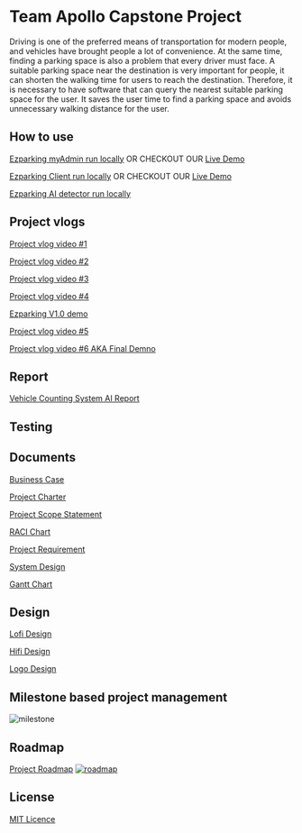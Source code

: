 # Team Apollo Capstone Project
Driving is one of the preferred means of transportation for modern people, and vehicles have brought people a lot of convenience. At the same time, finding a parking space is also a problem that every driver must face. A suitable parking space near the destination is very important for people, it can shorten the walking time for users to reach the destination. Therefore, it is necessary to have software that can query the nearest suitable parking space for the user. It saves the user time to find a parking space and avoids unnecessary walking distance for the user.

## How to use
[Ezparking myAdmin run locally](https://github.com/kevinren1108/Apollo-Capstone-Project/blob/main/ezparking_myadmin/README.md)
OR CHECKOUT OUR [Live Demo](https://singular-malabi-a5e23d.netlify.app)

[Ezparking Client run locally](https://github.com/kevinren1108/Apollo-Capstone-Project/blob/main/ezparking_client/README.md)
OR CHECKOUT OUR [Live Demo](https://urezparking.com/)

[Ezparking AI detector run locally](https://github.com/kevinren1108/Apollo-Capstone-Project/blob/main/ezparking_ai_detector/README.md)


## Project vlogs
[Project vlog video #1](https://youtu.be/MFvi8rMCnk8)

[Project vlog video #2](https://youtu.be/5cvXk_ntv1g) 

[Project vlog video #3](https://youtu.be/iK_OS3lrqLc) 

[Project vlog video #4](https://youtu.be/MstLx1w7VWg) 

[Ezparking V1.0 demo](https://youtu.be/i0k2DUT1LrE) 

[Project vlog video #5](https://youtu.be/k2uPJct-0C8) 

[Project vlog video #6 AKA Final Demno](https://youtu.be/qRdufaFVSw4)

## Report
[Vehicle Counting System AI Report](https://github.com/kevinren1108/Apollo-Capstone-Project/blob/main/ezparking_frontend/README.md)

## Testing

## Documents
[Business Case](https://github.com/kevinren1108/Apollo-Capstone-Project/blob/main/documents/Planning/Business%20Case.pdf)

[Project Charter](https://github.com/kevinren1108/Apollo-Capstone-Project/blob/main/documents/Planning/Project%20Charter.pdf)

[Project Scope Statement](https://github.com/kevinren1108/Apollo-Capstone-Project/blob/main/documents/Planning/Project%20Scope%20Statement.pdf)

[RACI Chart](https://github.com/kevinren1108/Apollo-Capstone-Project/blob/main/documents/Planning/RACI%20Chart.docx.pdf)

[Project Requirement](https://github.com/kevinren1108/Apollo-Capstone-Project/blob/main/documents/Planning/project%20%20requirement.pdf)

[System Design](https://github.com/kevinren1108/Apollo-Capstone-Project/blob/main/documents/Planning/system%20design.pdf)

[Gantt Chart](https://github.com/kevinren1108/Apollo-Capstone-Project/blob/main/documents/Planning/Gantt_chart_upto_MS2.4.pdf)

## Design

[Lofi Design](https://github.com/kevinren1108/Apollo-Capstone-Project/blob/main/design/lofi%20design.pdf)

[Hifi Design](https://github.com/kevinren1108/Apollo-Capstone-Project/blob/main/design/hifi%20design.pdf)

[Logo Design](https://github.com/kevinren1108/Apollo-Capstone-Project/blob/main/design/logo.png)

## Milestone based project management
![milestone](https://user-images.githubusercontent.com/6381488/205513873-ba5cd052-c25d-490a-8e16-d6d20395b0af.PNG)

## Roadmap
[Project Roadmap](https://cultured-attraction-29e.notion.site/09f98feff5954c5eae4582e951a5a931?v=146a5f3935934354ac3b003aadd3a395)
[![roadmap](https://user-images.githubusercontent.com/55067409/227371405-10a2d62c-27d9-4172-8d63-92957ac1c530.PNG)](https://cultured-attraction-29e.notion.site/09f98feff5954c5eae4582e951a5a931?v=146a5f3935934354ac3b003aadd3a395)

## License 
[MIT Licence](https://www.mit.edu/~amini/LICENSE.md)
